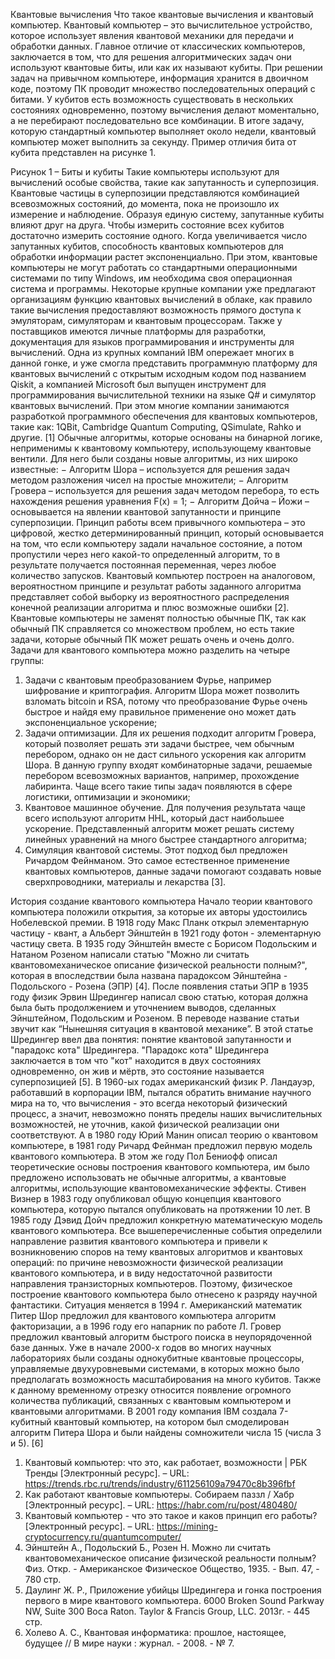 Квантовые вычисления
Что такое квантовые вычисления и квантовый компьютер.
Квантовый компьютер – это вычислительное устройство, которое использует явления квантовой механики для передачи и обработки данных. Главное отличие от классических компьютеров, заключается в том, что для решения алгоритмических задач они используют квантовые биты, или как их называют кубиты. При решении задач на привычном компьютере, информация хранится в двоичном коде, поэтому ПК проводит множество последовательных операций с битами. У кубитов есть возможность существовать в нескольких состояниях одновременно, поэтому вычисления делают моментально, а не перебирают последовательно все комбинации. В итоге задачу, которую стандартный компьютер выполняет около недели, квантовый компьютер может выполнить за секунду. Пример отличия бита от кубита представлен на рисунке 1.
 
Рисунок 1 – Биты и кубиты
Такие компьютеры используют для вычислений особые свойства, такие как запутанность и суперпозиция. Квантовые частицы в суперпозиции представляются комбинацией всевозможных состояний, до момента, пока не произошло их измерение и наблюдение. Образуя единую систему, запутанные кубиты влияют друг на друга. Чтобы измерить состояние всех кубитов достаточно измерить состояние одного. Когда увеличивается число запутанных кубитов, способность квантовых компьютеров для обработки информации растет экспоненциально.
При этом, квантовые компьютеры не могут работать со стандартными операционными системами по типу Windows, им необходима своя операционная система и программы. Некоторые крупные компании уже предлагают организациям функцию квантовых вычислений в облаке, как правило такие вычисления предоставляют возможность прямого доступа к эмуляторам, симуляторам и квантовым процессорам. Также у поставщиков имеются личные платформы для разработки, документация для языков программирования и инструменты для вычислений. Одна из крупных компаний IBM опережает многих в данной гонке, и уже смогла представить программную платформу для квантовых вычислений с открытым исходным кодом под названием Qiskit, а компанией Microsoft был выпущен инструмент для программирования вычислительной техники на языке Q# и симулятор квантовых вычислений. При этом многие компании занимаются разработкой программного обеспечения для квантовых компьютеров, такие как: 1QBit, Cambridge Quantum Computing, QSimulate, Rahko и другие. [1]
Обычные алгоритмы, которые основаны на бинарной логике, неприменимы к квантовому компьютеру, использующему квантовые вентили. Для него были созданы новые алгоритмы, из них широко известные: 
− Алгоритм Шора – используется для решения задач методом разложения чисел на простые множители; 
− Алгоритм Гровера – используется для решения задач методом перебора, то есть нахождения решения уравнения F(x) = 1; 
− Алгоритм Дойча – Йожи – основывается на явлении квантовой запутанности и принципе суперпозиции. 
Принцип работы всем привычного компьютера – это цифровой, жестко детерминированный принцип, который основывается на том, что если компьютеру задали начальное состояние, а потом пропустили через него какой-то определенный алгоритм, то в результате получается постоянная переменная, через любое количество запусков. Квантовый компьютер построен на аналоговом, вероятностном принципе и результат работы заданного алгоритма представляет собой выборку из вероятностного распределения конечной реализации алгоритма и плюс возможные ошибки [2].
Квантовые компьютеры не заменят полностью обычные ПК, так как обычный ПК справляется со множеством проблем, но есть такие задачи, которые обычный ПК может решать очень и очень долго.
Задачи для квантового компьютера можно разделить на четыре группы:
1)	Задачи с квантовым преобразованием Фурье, например шифрование и криптография. Алгоритм Шора может позволить взломать bitcoin и RSA, потому что преобразование Фурье очень быстрое и найдя ему правильное применение оно может дать экспоненциальное ускорение;
2)	Задачи оптимизации. Для их решения подходит алгоритм Гровера, который позволяет решать эти задачи быстрее, чем обычным перебором, однако он не даст сильного ускорения как алгоритм Шора. В данную группу входят комбинаторные задачи, решаемые перебором всевозможных вариантов, например, прохождение лабиринта. Чаще всего такие типы задач появляются в сфере логистики, оптимизации и экономики;
3)	Квантовое машинное обучение. Для получения результата чаще всего используют алгоритм HHL, который даст наибольшее ускорение. Представленный алгоритм может решать систему линейных уравнений на много быстрее стандартного алгоритма;
4)	Симуляция квантовой системы. Этот подход был предложен Ричардом Фейнманом. Это самое естественное применение квантовых компьютеров, данные задачи помогают создавать новые сверхпроводники, материалы и лекарства [3].

История создание квантового компьютера
Начало теории квантового компьютера положили открытия, за которые их авторы удостоились Нобелевской премии. В 1918 году Макс Планк открыл элементарную частицу - квант, а Альберт Эйнштейн в 1921 году фотон - элементарную частицу света. В 1935 году Эйнштейн вместе с Борисом Подольским и Натаном Розеном написали статью "Можно ли считать квантовомеханическое описание физической реальности полным?", которая в впоследствии была названа парадоксом Эйнштейна - Подольского - Розена (ЭПР) [4]. После появления статьи ЭПР в 1935 году физик Эрвин Шредингер написал свою статью, которая должна была быть продолжением и уточнением выводов, сделанных Эйнштейном, Подольским и Розеном. В переводе название статьи звучит как “Нынешняя ситуация в квантовой механике”. В этой статье Шредингер ввел два понятия: понятие квантовой запутанности и "парадокс кота" Шредингера. "Парадокс кота" Шредингера заключается в том что "кот" находится в двух состояниях одновременно, он жив и мёртв, это состояние называется суперпозицией [5].
В 1960-ых годах американский физик Р. Ландауэр, работавший в корпорации IBM, пытался обратить внимание научного мира на то, что вычисления - это всегда некоторый физический процесс, а значит, невозможно понять пределы наших вычислительных возможностей, не уточнив, какой физической реализации они соответствуют. А в 1980 году Юрий Манин описал теорию о квантовом компьютере, в 1981 году Ричард Фейнман предложил первую модель квантового компьютера. В этом же году Пол Бениофф описал теоретические основы построения квантового компьютера, им было предложено использовать не обычные алгоритмы, а квантовые алгоритмы, использующие квантовомеханические эффекты. Стивен Визнер в 1983 году опубликовал общую концепция квантового компьютера, которую пытался опубликовать на протяжении 10 лет. В 1985 году Дэвид Дойч предложил конкретную математическую модель квантового компьютера. Все вышеперечисленные события определили направление развития квантового компьютера и привели к возникновению споров на тему квантовых алгоритмов и квантовых операций: по причине невозможности физической реализации квантового компьютера, и в виду недостаточной развитости направления транзисторных компьютеров. Поэтому, физическое построение квантового компьютера было отнесено к разряду научной фантастики.
Ситуация меняется в 1994 г. Американский математик Питер Шор предложил для квантового компьютера алгоритм факторизации, а в 1996 году его напарник по работе Л. Гровер предложил квантовый алгоритм быстрого поиска в неупорядоченной базе данных.
Уже в начале 2000-х годов во многих научных лабораториях были созданы однокубитные квантовые процессоры, управляемые двухуровневыми системами, в которых можно было предполагать возможность масштабирования на много кубитов. Также к данному временному отрезку относится появление огромного количества публикаций, связанных с квантовым компьютером и квантовыми алгоритмами. В 2001 году компания IBM создала 7-кубитный квантовый компьютер, на котором был смоделирован алгоритм Питера Шора и были найдены сомножители числа 15 (числа 3 и 5). [6]


1)	Квантовый компьютер: что это, как работает, возможности | РБК Тренды [Электронный ресурс]. – URL: https://trends.rbc.ru/trends/industry/611256109a79470c8b396fbf
2)	Как работают квантовые компьютеры. Собираем паззл / Хабр [Электронный ресурс]. – URL: https://habr.com/ru/post/480480/
3)	Квантовый компьютер - что это такое и каков принцип его работы? [Электронный ресурс]. – URL: https://mining-cryptocurrency.ru/quantumcomputer/
4)	Эйнштейн А., Подольский Б., Розен Н. Можно ли считать квантовомеханическое описание физической реальности полным? Физ. Откр. - Американское Физическое Общество, 1935. - Вып. 47, - 780 стр.
5)	Даулинг Ж. Р., Приложение убийцы Шредингера и гонка построения первого в мире квантового компьютера. 6000 Broken Sound Parkway NW, Suite 300 Boca Raton. Taylor & Francis Group, LLC. 2013г. - 445 стр.
6)	Холево А. С., Квантовая информатика: прошлое, настоящее, будущее // В мире науки : журнал. - 2008. - № 7.

